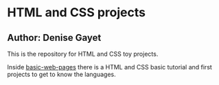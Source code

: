 # HTML and CSS projects
## Author: Denise Gayet

This is the repository for HTML and CSS toy projects.


Inside [basic-web-pages](./basic-web-pages/) there is a HTML and CSS basic tutorial and first projects to get to know the languages. 